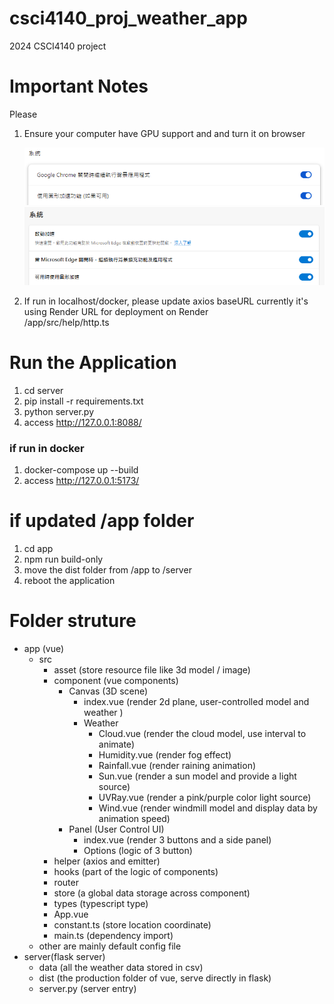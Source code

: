 # csci4140_proj_weather_app

2024 CSCI4140 project

# Important Notes

Please<br>

1. Ensure your computer have GPU support and and turn it on browser<br>

   <img src="./README_resource/chrome.png" /><br>
   <img src="./README_resource/edge.png" /><br>

2. If run in localhost/docker, please update axios baseURL
   currently it's using Render URL for deployment on Render <br>
   /app/src/help/http.ts

# Run the Application

1. cd server
2. pip install -r requirements.txt
3. python server.py
4. access http://127.0.0.1:8088/

### if run in docker

1. docker-compose up --build
2. access http://127.0.0.1:5173/

# if updated /app folder

1. cd app
2. npm run build-only
3. move the dist folder from /app to /server
4. reboot the application

# Folder struture

- app (vue) <br>
  - src
    - asset (store resource file like 3d model / image)
    * component (vue components)
      - Canvas (3D scene)
        - index.vue (render 2d plane, user-controlled model and weather )
        * Weather
          - Cloud.vue (render the cloud model, use interval to animate)
          - Humidity.vue (render fog effect)
          - Rainfall.vue (render raining animation)
          - Sun.vue (render a sun model and provide a light source)
          - UVRay.vue (render a pink/purple color light source)
          - Wind.vue (render windmill model and display data by animation speed)
      - Panel (User Control UI)
        - index.vue (render 3 buttons and a side panel)
        - Options (logic of 3 button)
    * helper (axios and emitter)
    * hooks (part of the logic of components)
    * router
    * store (a global data storage across component)
    * types (typescript type)
    * App.vue
    * constant.ts (store location coordinate)
    * main.ts (dependency import)
  - other are mainly default config file
- server(flask server)<br>
  - data (all the weather data stored in csv)
  - dist (the production folder of vue, serve directly in flask)
  - server.py (server entry)
